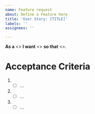 ```yaml
---
name: Feature request
about: Define a Feature here
title: 'User Story: [TITLE]'
labels: ''
assignees: ''

---
```


**As a** <> **I want** <> **so that** <>.

# Acceptance Criteria
1. - [ ] ...
2. - [ ] ...
3. - [ ] ...
